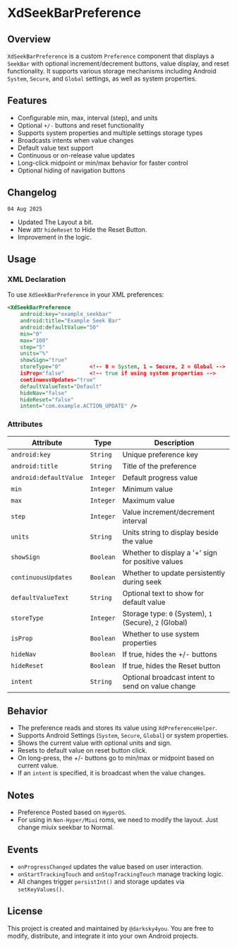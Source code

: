 # XdSeekBarPreference

## Overview

`XdSeekBarPreference` is a custom `Preference` component that displays a `SeekBar` with optional increment/decrement buttons, value display, and reset functionality. It supports various storage mechanisms including Android `System`, `Secure`, and `Global` settings, as well as system properties.

## Features

* Configurable min, max, interval (step), and units
* Optional `+/-` buttons and reset functionality
* Supports system properties and multiple settings storage types
* Broadcasts intents when value changes
* Default value text support
* Continuous or on-release value updates
* Long-click midpoint or min/max behavior for faster control
* Optional hiding of navigation buttons

## Changelog
`04 Aug 2025`
* Updated The Layout a bit.
* New attr `hideReset` to Hide the Reset Button.
* Improvement in the logic.

## Usage

### XML Declaration

To use `XdSeekBarPreference` in your XML preferences:

```xml
<XdSeekBarPreference
    android:key="example_seekbar"
    android:title="Example Seek Bar"
    android:defaultValue="50"
    min="0"
    max="100"
    step="5"
    units="%"
    showSign="true"
    storeType="0"         <!-- 0 = System, 1 = Secure, 2 = Global -->
    isProp="false"        <!-- true if using system properties -->
    continuousUpdates="true"
    defaultValueText="Default"
    hideNav="false"
    hideReset="false"
    intent="com.example.ACTION_UPDATE" />
```

### Attributes

| Attribute              | Type      | Description                                            |
| ---------------------- | --------- | ------------------------------------------------------ |
| `android:key`          | `String`  | Unique preference key                                  |
| `android:title`        | `String`  | Title of the preference                                |
| `android:defaultValue` | `Integer` | Default progress value                                 |
| `min`                  | `Integer` | Minimum value                                          |
| `max`                  | `Integer` | Maximum value                                          |
| `step`                 | `Integer` | Value increment/decrement interval                     |
| `units`                | `String`  | Units string to display beside the value               |
| `showSign`             | `Boolean` | Whether to display a '+' sign for positive values      |
| `continuousUpdates`    | `Boolean` | Whether to update persistently during seek             |
| `defaultValueText`     | `String`  | Optional text to show for default value                |
| `storeType`            | `Integer` | Storage type: `0` (System), `1` (Secure), `2` (Global) |
| `isProp`               | `Boolean` | Whether to use system properties                       |
| `hideNav`              | `Boolean` | If true, hides the +/- buttons
| `hideReset`              | `Boolean` | If true, hides the Reset button                         |
| `intent`               | `String`  | Optional broadcast intent to send on value change      |

## Behavior

* The preference reads and stores its value using `XdPreferenceHelper`.
* Supports Android Settings (`System`, `Secure`, `Global`) or system properties.
* Shows the current value with optional units and sign.
* Resets to default value on reset button click.
* On long-press, the +/- buttons go to min/max or midpoint based on current value.
* If an `intent` is specified, it is broadcast when the value changes.

## Notes
* Preference Posted based on `HyperOS`.
* For using in `Non-Hyper/Miui` roms, we need to modify the layout. Just change miuix seekbar to Normal.

## Events

* `onProgressChanged` updates the value based on user interaction.
* `onStartTrackingTouch` and `onStopTrackingTouch` manage tracking logic.
* All changes trigger `persistInt()` and storage updates via `setKeyValues()`.

## License

This project is created and maintained by `@darksky4you`. You are free to modify, distribute, and integrate it into your own Android projects.